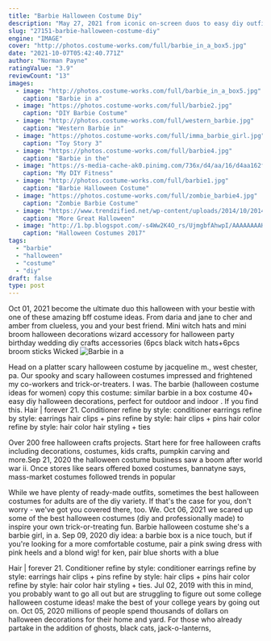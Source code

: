 ```yaml
---
title: "Barbie Halloween Costume Diy"
description: "May 27, 2021 from iconic on-screen duos to easy diy outfits, you and your significant other should have no problem picking a halloween couples costume from this list of 41."
slug: "27151-barbie-halloween-costume-diy"
engine: "IMAGE"
cover: "http://photos.costume-works.com/full/barbie_in_a_box5.jpg"
date: "2021-10-07T05:42:40.771Z"
author: "Norman Payne"
ratingValue: "3.9"
reviewCount: "13"
images:
  - image: "http://photos.costume-works.com/full/barbie_in_a_box5.jpg"
    caption: "Barbie in a"
  - image: "https://photos.costume-works.com/full/barbie2.jpg"
    caption: "DIY Barbie Costume"
  - image: "http://photos.costume-works.com/full/western_barbie.jpg"
    caption: "Western Barbie in"
  - image: "https://photos.costume-works.com/full/imma_barbie_girl.jpg"
    caption: "Toy Story 3"
  - image: "https://photos.costume-works.com/full/barbie4.jpg"
    caption: "Barbie in the"
  - image: "https://s-media-cache-ak0.pinimg.com/736x/d4/aa/16/d4aa162fc3b6adab2c55ed3ef4f75e9e.jpg"
    caption: "My DIY Fitness"
  - image: "http://photos.costume-works.com/full/barbie1.jpg"
    caption: "Barbie Halloween Costume"
  - image: "https://photos.costume-works.com/full/zombie_barbie4.jpg"
    caption: "Zombie Barbie Costume"
  - image: "https://www.trendzified.net/wp-content/uploads/2014/10/20140614_192304__880.jpg"
    caption: "More Great Halloween"
  - image: "http://1.bp.blogspot.com/-s4Ww2K4O_rs/UjmgbfAhwpI/AAAAAAAAHmI/lPp3zdRPbOo/s640/ea600fb7ac54de21a459e1fe72464b64.jpg"
    caption: "Halloween Costumes 2017"
tags:
  - "barbie"
  - "halloween"
  - "costume"
  - "diy"
draft: false
type: post
---
```


Oct 01, 2021 become the ultimate duo this halloween with your bestie with one of these amazing bff costume ideas. From daria and jane to cher and amber from clueless, you and your best friend. Mini witch hats and mini broom halloween decorations wizard accessory for halloween party birthday wedding diy crafts accessories (6pcs black witch hats+6pcs broom sticks  Wicked
![Barbie in a](http://photos.costume-works.com/full/barbie_in_a_box5.jpg "Barbie in a")

Head on a platter scary halloween costume by jacqueline m., west chester, pa. Our spooky and scary halloween costumes impressed and frightened my co-workers and trick-or-treaters. I was. The barbie (halloween costume ideas for women) copy this costume: similar barbie in a box costume  40+ easy diy halloween decorations, perfect for outdoor and indoor . If you find this. Hair | forever 21. Conditioner refine by style: conditioner earrings refine by style: earrings hair clips + pins refine by style: hair clips + pins hair color refine by style: hair color hair styling + ties
<!--inArticleAds-->

<!--galleryOne-->

Over 200 free halloween crafts projects. Start here for free halloween crafts including decorations, costumes, kids crafts, pumpkin carving and more.Sep 21, 2020 the halloween costume business saw a boom after world war ii. Once stores like sears offered boxed costumes, bannatyne says, mass-market costumes followed trends in popular
<!--inArticleAds-->

<!--galleryTwo-->

While we have plenty of ready-made outfits, sometimes the best halloween costumes for adults are of the diy variety. If that's the case for you, don't worry - we've got you covered there, too. We. Oct 06, 2021 we scared up some of the best halloween costumes (diy and professionally made) to inspire your own trick-or-treating fun.  Barbie halloween costume she's a barbie girl, in a. Sep 09, 2020 diy idea: a barbie box is a nice touch, but if you're looking for a more comfortable costume, pair a pink swing dress with pink heels and a blond wig! for ken, pair blue shorts with a blue
<!--galleryThree-->

Hair | forever 21. Conditioner refine by style: conditioner earrings refine by style: earrings hair clips + pins refine by style: hair clips + pins hair color refine by style: hair color hair styling + ties. Jul 02, 2019 with this in mind, you probably want to go all out but are struggling to figure out some college halloween costume ideas! make the best of your college years by going out on. Oct 05, 2020 millions of people spend thousands of dollars on halloween decorations for their home and yard. For those who already partake in the addition of ghosts, black cats, jack-o-lanterns,